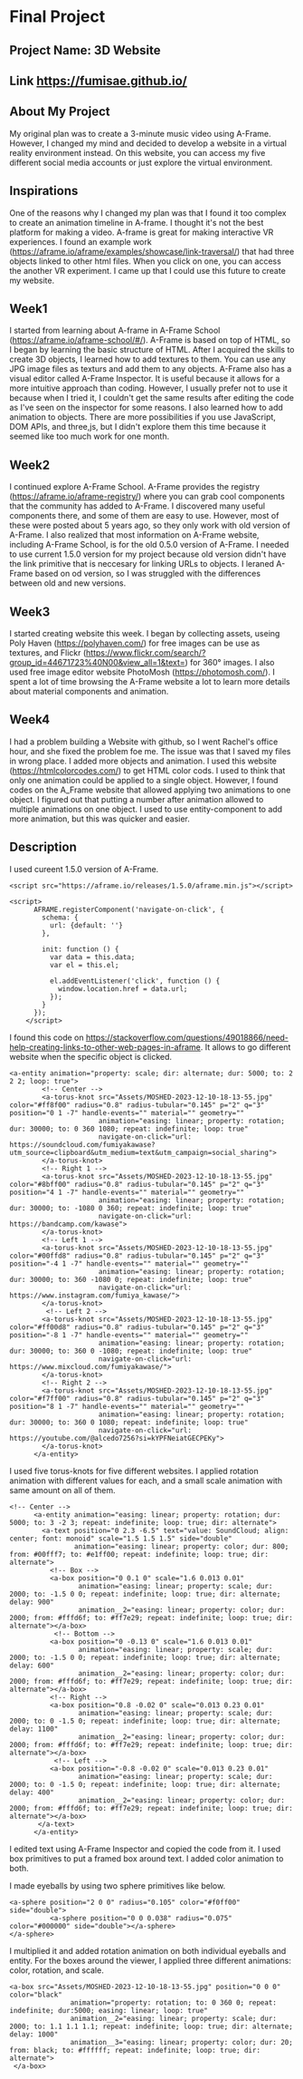 # Final Project
## Project Name: 3D Website
## Link https://fumisae.github.io/
## About My Project
My original plan was to create a 3-minute music video using A-Frame. However, I changed my mind and decided to develop a website in a virtual reality environment instead. On this website, you can access my five different social media accounts or just explore the virtual environment.
## Inspirations
One of the reasons why I changed my plan was that I found it too complex to create an animation timeline in A-frame. I thought it's not the best platform for making a video. A-frame is great for making interactive VR experiences. I found an example work (https://aframe.io/aframe/examples/showcase/link-traversal/) that had three objects linked to other html files. When you click on one, you can access the another VR experiment. I came up that I could use this future to create my website.
## Week1
I started from learning about A-frame in A-Frame School (https://aframe.io/aframe-school/#/). A-Frame is based on top of HTML, so I began by learning the basic structure of HTML. After I acquired the skills to create 3D objects, I learned how to add textures to them. You can use any JPG image files as texturs and add them to any objects. A-Frame also has a visual editor called A-Frame Inspector. It is useful because it allows for a more intuitive approach than coding. However, I usually prefer not to use it because when I tried it, I couldn't get the same results after editing the code as I've seen on the inspector for some reasons. I also learned how to add animation to objects. There are more possibilities if you use JavaScript, DOM APIs, and three,js, but I didn't explore them this time because it seemed like too much work for one month.
## Week2
I continued explore A-Frame School. A-Frame provides the registry (https://aframe.io/aframe-registry/) where you can grab cool components that the community has added to A-Frame. I discovered many useful components there, and some of them are easy to use. However, most of these were posted about 5 years ago, so they only work with old version of A-Frame. I also realized that most information on A-Frame website, including A-Frame School, is for the old 0.5.0 version of A-Frame. I needed to use current 1.5.0 version for my project because old version didn't have the link primitive that is neccesary for linking URLs to objects. I leraned A-Frame based on od version, so I was struggled with the differences between old and new versions.
## Week3
I started creating website this week. I began by collecting assets, useing Poly Haven (https://polyhaven.com/) for free images can be use as textures, and Flickr (https://www.flickr.com/search/?group_id=44671723%40N00&view_all=1&text=) for 360° images. I also used free image editor website PhotoMosh (https://photomosh.com/). I spent a lot of time browsing the A-Frame website a lot to learn more details about material components and animation. 
## Week4
I had a problem building a Website with github, so I went Rachel's office hour, and she fixed the problem foe me. The issue was that I saved my files in wrong place. I added more objects and animation. I used this website (https://htmlcolorcodes.com/) to get HTML color cods. I used to think that only one animation could be applied to a single object. However, I found codes on the A_Frame website that allowed applying two animations to one object. I figured out that putting a number after animation allowed to multiple animations on one object. I used to use entity-component to add more animation, but this was quicker and easier.
## Description
I used cureent 1.5.0 version of A-Frame.
```
<script src="https://aframe.io/releases/1.5.0/aframe.min.js"></script>
```
```
<script>
      AFRAME.registerComponent('navigate-on-click', {
        schema: {
          url: {default: ''}
        },
    
        init: function () {
          var data = this.data;
          var el = this.el;
    
          el.addEventListener('click', function () {
            window.location.href = data.url;
          });
        }
      });        
    </script>
```
I found this code on https://stackoverflow.com/questions/49018866/need-help-creating-links-to-other-web-pages-in-aframe. It allows to go different website when the specific object is clicked.
```
<a-entity animation="property: scale; dir: alternate; dur: 5000; to: 2 2 2; loop: true">
        <!-- Center -->
        <a-torus-knot src="Assets/MOSHED-2023-12-10-18-13-55.jpg" color="#ff8f00" radius="0.8" radius-tubular="0.145" p="2" q="3" position="0 1 -7" handle-events="" material="" geometry=""
                      animation="easing: linear; property: rotation; dur: 30000; to: 0 360 1080; repeat: indefinite; loop: true"
                      navigate-on-click="url: https://soundcloud.com/fumiyakawase?utm_source=clipboard&utm_medium=text&utm_campaign=social_sharing">
        </a-torus-knot>
        <!-- Right 1 -->
        <a-torus-knot src="Assets/MOSHED-2023-12-10-18-13-55.jpg" color="#8bff00" radius="0.8" radius-tubular="0.145" p="2" q="3" position="4 1 -7" handle-events="" material="" geometry=""
                      animation="easing: linear; property: rotation; dur: 30000; to: -1080 0 360; repeat: indefinite; loop: true" 
                      navigate-on-click="url: https://bandcamp.com/kawase">
        </a-torus-knot>
        <!-- Left 1 -->
        <a-torus-knot src="Assets/MOSHED-2023-12-10-18-13-55.jpg" color="#00ffd8" radius="0.8" radius-tubular="0.145" p="2" q="3" position="-4 1 -7" handle-events="" material="" geometry=""
                      animation="easing: linear; property: rotation; dur: 30000; to: 360 -1080 0; repeat: indefinite; loop: true" 
                      navigate-on-click="url: https://www.instagram.com/fumiya_kawase/">
        </a-torus-knot>
         <!-- Left 2 -->
        <a-torus-knot src="Assets/MOSHED-2023-12-10-18-13-55.jpg" color="#ff00d8" radius="0.8" radius-tubular="0.145" p="2" q="3" position="-8 1 -7" handle-events="" material="" geometry=""
                      animation="easing: linear; property: rotation; dur: 30000; to: 360 0 -1080; repeat: indefinite; loop: true"
                      navigate-on-click="url: https://www.mixcloud.com/fumiyakawase/">
        </a-torus-knot>
        <!-- Right 2 -->
        <a-torus-knot src="Assets/MOSHED-2023-12-10-18-13-55.jpg" color="#f7ff00" radius="0.8" radius-tubular="0.145" p="2" q="3" position="8 1 -7" handle-events="" material="" geometry=""
                      animation="easing: linear; property: rotation; dur: 30000; to: 360 0 1080; repeat: indefinite; loop: true"
                      navigate-on-click="url: https://youtube.com/@alcedo7256?si=kYPFNeiatGECPEKy">
        </a-torus-knot>
      </a-entity>
```
I used five torus-knots for five different websites. I applied rotation animation with different values for each, and a small scale animation with same amount on all of them.
```
<!-- Center -->
      <a-entity animation="easing: linear; property: rotation; dur: 5000; to: 3 -2 3; repeat: indefinite; loop: true; dir: alternate">
        <a-text position="0 2.3 -6.5" text="value: SoundCloud; align: center; font: monoid" scale="1.5 1.5 1.5" side="double"
                animation="easing: linear; property: color; dur: 800; from: #00fff7; to: #e1ff00; repeat: indefinite; loop: true; dir: alternate">
          <!-- Box -->
          <a-box position="0 0.1 0" scale="1.6 0.013 0.01"
                 animation="easing: linear; property: scale; dur: 2000; to: -1.5 0 0; repeat: indefinite; loop: true; dir: alternate; delay: 900"
                 animation__2="easing: linear; property: color; dur: 2000; from: #fffd6f; to: #ff7e29; repeat: indefinite; loop: true; dir: alternate"></a-box>
           <!-- Bottom -->
          <a-box position="0 -0.13 0" scale="1.6 0.013 0.01"
                 animation="easing: linear; property: scale; dur: 2000; to: -1.5 0 0; repeat: indefinite; loop: true; dir: alternate; delay: 600"
                 animation__2="easing: linear; property: color; dur: 2000; from: #fffd6f; to: #ff7e29; repeat: indefinite; loop: true; dir: alternate"></a-box>
          <!-- Right -->
          <a-box position="0.8 -0.02 0" scale="0.013 0.23 0.01"
                 animation="easing: linear; property: scale; dur: 2000; to: 0 -1.5 0; repeat: indefinite; loop: true; dir: alternate; delay: 1100"
                 animation__2="easing: linear; property: color; dur: 2000; from: #fffd6f; to: #ff7e29; repeat: indefinite; loop: true; dir: alternate"></a-box>
           <!-- Left -->
          <a-box position="-0.8 -0.02 0" scale="0.013 0.23 0.01"
                 animation="easing: linear; property: scale; dur: 2000; to: 0 -1.5 0; repeat: indefinite; loop: true; dir: alternate; delay: 400"
                 animation__2="easing: linear; property: color; dur: 2000; from: #fffd6f; to: #ff7e29; repeat: indefinite; loop: true; dir: alternate"></a-box>
       </a-text>
      </a-entity>
```
I edited text using A-Frame Inspector and copied the code from it. I used box primitives to put a framed box around text. I added color animation to both.

I made eyeballs by using two sphere primitives like below.
```
<a-sphere position="2 0 0" radius="0.105" color="#f0ff00" side="double">
          <a-sphere position="0 0 0.038" radius="0.075" color="#000000" side="double"></a-sphere> 
</a-sphere>
```
I multiplied it and added rotation animation on both individual eyeballs and entity.
For the boxes around the viewer, I applied three different animations: color, rotation, and scale.
```
<a-box src="Assets/MOSHED-2023-12-10-18-13-55.jpg" position="0 0 0" color="black" 
               animation="property: rotation; to: 0 360 0; repeat: indefinite; dur:5000; easing: linear; loop: true"
               animation__2="easing: linear; property: scale; dur: 2000; to: 1.1 1.1 1.1; repeat: indefinite; loop: true; dir: alternate; delay: 1000"
               animation__3="easing: linear; property: color; dur: 20; from: black; to: #ffffff; repeat: indefinite; loop: true; dir: alternate">
 </a-box>
```

